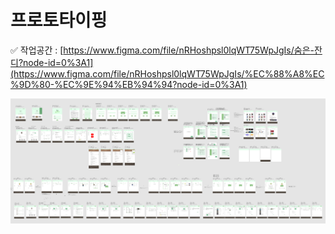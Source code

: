 # 프로토타이핑

✅ 작업공간 : [https://www.figma.com/file/nRHoshpsl0lqWT75WpJgIs/숨은-잔디?node-id=0%3A1](https://www.figma.com/file/nRHoshpsl0lqWT75WpJgIs/%EC%88%A8%EC%9D%80-%EC%9E%94%EB%94%94?node-id=0%3A1)

&#x20;

![](<../.gitbook/assets/숨은잔디 피그마.PNG>)
